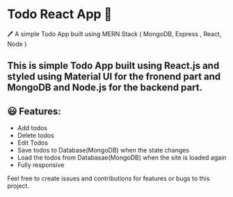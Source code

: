 <h1 textalign="center"> Todo React App  📝</h1>  
<p textalign="center">
  🖊️ A simple Todo App built using MERN Stack ( MongoDB, Express , React, Node )</a>
</p>

## This is simple Todo App built using React.js and styled using Material UI for the fronend part and MongoDB and Node.js for the backend part.



## 😃 Features:

- Add todos
- Delete todos
- Edit Todos
- Save todos to Database(MongoDB) when the state changes
- Load the todos from Databasae(MongoDB) when the site is loaded again
- Fully responsive 


<p textalign="center">
  Feel free to create issues and contributions for features or bugs to this project.
  </p>